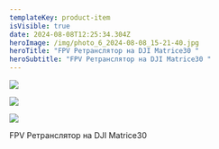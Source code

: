 ```yaml
---
templateKey: product-item
isVisible: true
date: 2024-08-08T12:25:34.304Z
heroImage: /img/photo_6_2024-08-08_15-21-40.jpg
heroTitle: "FPV Ретранслятор на DJI Matrice30 "
heroSubtitle: "FPV Ретранслятор на DJI Matrice30 "
---
```

![](/img/photo_1_2024-08-08_15-21-40.jpg)

![](/img/photo_2_2024-08-08_15-21-40.jpg)

![](/img/photo_3_2024-08-08_15-21-40.jpg)

FPV Ретранслятор на DJI Matrice30